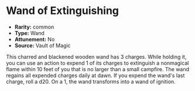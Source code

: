 
# Wand of Extinguishing

* **Rarity:** common
* **Type:** Wand
* **Attunement:** No
* **Source:** Vault of Magic


This charred and blackened wooden wand has 3 charges. While holding it, you can use an action to expend 1 of its charges to extinguish a nonmagical flame within 10 feet of you that is no larger than a small campfire. The wand regains all expended charges daily at dawn. If you expend the wand's last charge, roll a d20. On a 1, the wand transforms into a wand of ignition.
